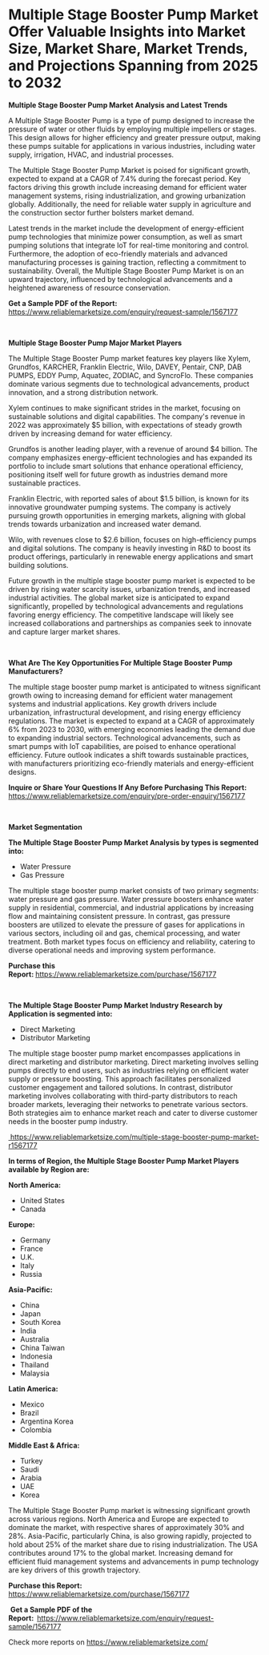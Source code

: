 <p><h1>Multiple Stage Booster Pump Market Offer Valuable Insights into Market Size, Market Share, Market Trends, and Projections Spanning from 2025 to 2032</h1></p><p><strong>Multiple Stage Booster Pump Market Analysis and Latest Trends</strong></p>
<p><p>A Multiple Stage Booster Pump is a type of pump designed to increase the pressure of water or other fluids by employing multiple impellers or stages. This design allows for higher efficiency and greater pressure output, making these pumps suitable for applications in various industries, including water supply, irrigation, HVAC, and industrial processes.</p><p>The Multiple Stage Booster Pump Market is poised for significant growth, expected to expand at a CAGR of 7.4% during the forecast period. Key factors driving this growth include increasing demand for efficient water management systems, rising industrialization, and growing urbanization globally. Additionally, the need for reliable water supply in agriculture and the construction sector further bolsters market demand.</p><p>Latest trends in the market include the development of energy-efficient pump technologies that minimize power consumption, as well as smart pumping solutions that integrate IoT for real-time monitoring and control. Furthermore, the adoption of eco-friendly materials and advanced manufacturing processes is gaining traction, reflecting a commitment to sustainability. Overall, the Multiple Stage Booster Pump Market is on an upward trajectory, influenced by technological advancements and a heightened awareness of resource conservation.</p></p>
<p><strong>Get a Sample PDF of the Report:&nbsp;</strong> <a href="https://www.reliablemarketsize.com/enquiry/request-sample/1567177?utm_campaign=3508&utm_medium=2&utm_source=Github&utm_content=ia&utm_term=22032025&utm_id=multiple-stage-booster-pump">https://www.reliablemarketsize.com/enquiry/request-sample/1567177</a></p>
<p>&nbsp;</p>
<p><strong>Multiple Stage Booster Pump Major Market Players</strong></p>
<p><p>The Multiple Stage Booster Pump market features key players like Xylem, Grundfos, KARCHER, Franklin Electric, Wilo, DAVEY, Pentair, CNP, DAB PUMPS, EDDY Pump, Aquatec, ZODIAC, and SyncroFlo. These companies dominate various segments due to technological advancements, product innovation, and a strong distribution network.</p><p>Xylem continues to make significant strides in the market, focusing on sustainable solutions and digital capabilities. The company's revenue in 2022 was approximately $5 billion, with expectations of steady growth driven by increasing demand for water efficiency.</p><p>Grundfos is another leading player, with a revenue of around $4 billion. The company emphasizes energy-efficient technologies and has expanded its portfolio to include smart solutions that enhance operational efficiency, positioning itself well for future growth as industries demand more sustainable practices.</p><p>Franklin Electric, with reported sales of about $1.5 billion, is known for its innovative groundwater pumping systems. The company is actively pursuing growth opportunities in emerging markets, aligning with global trends towards urbanization and increased water demand.</p><p>Wilo, with revenues close to $2.6 billion, focuses on high-efficiency pumps and digital solutions. The company is heavily investing in R&D to boost its product offerings, particularly in renewable energy applications and smart building solutions.</p><p>Future growth in the multiple stage booster pump market is expected to be driven by rising water scarcity issues, urbanization trends, and increased industrial activities. The global market size is anticipated to expand significantly, propelled by technological advancements and regulations favoring energy efficiency. The competitive landscape will likely see increased collaborations and partnerships as companies seek to innovate and capture larger market shares.</p></p>
<p>&nbsp;</p>
<p><strong>What Are The Key Opportunities For Multiple Stage Booster Pump Manufacturers?</strong></p>
<p><p>The multiple stage booster pump market is anticipated to witness significant growth owing to increasing demand for efficient water management systems and industrial applications. Key growth drivers include urbanization, infrastructural development, and rising energy efficiency regulations. The market is expected to expand at a CAGR of approximately 6% from 2023 to 2030, with emerging economies leading the demand due to expanding industrial sectors. Technological advancements, such as smart pumps with IoT capabilities, are poised to enhance operational efficiency. Future outlook indicates a shift towards sustainable practices, with manufacturers prioritizing eco-friendly materials and energy-efficient designs.</p></p>
<p><strong>Inquire or Share Your Questions If Any Before Purchasing This Report:</strong> <a href="https://www.reliablemarketsize.com/enquiry/pre-order-enquiry/1567177?utm_campaign=3508&utm_medium=2&utm_source=Github&utm_content=ia&utm_term=22032025&utm_id=multiple-stage-booster-pump">https://www.reliablemarketsize.com/enquiry/pre-order-enquiry/1567177</a></p>
<p>&nbsp;</p>
<p><strong>Market Segmentation</strong></p>
<p><strong>The Multiple Stage Booster Pump Market Analysis by types is segmented into:</strong></p>
<p><ul><li>Water Pressure</li><li>Gas Pressure</li></ul></p>
<p><p>The multiple stage booster pump market consists of two primary segments: water pressure and gas pressure. Water pressure boosters enhance water supply in residential, commercial, and industrial applications by increasing flow and maintaining consistent pressure. In contrast, gas pressure boosters are utilized to elevate the pressure of gases for applications in various sectors, including oil and gas, chemical processing, and water treatment. Both market types focus on efficiency and reliability, catering to diverse operational needs and improving system performance.</p></p>
<p><strong>Purchase this Report:&nbsp;</strong><a href="https://www.reliablemarketsize.com/purchase/1567177?utm_campaign=3508&utm_medium=2&utm_source=Github&utm_content=ia&utm_term=22032025&utm_id=multiple-stage-booster-pump">https://www.reliablemarketsize.com/purchase/1567177</a></p>
<p>&nbsp;</p>
<p><strong>The Multiple Stage Booster Pump Market Industry Research by Application is segmented into:</strong></p>
<p><ul><li>Direct Marketing</li><li>Distributor Marketing</li></ul></p>
<p><p>The multiple stage booster pump market encompasses applications in direct marketing and distributor marketing. Direct marketing involves selling pumps directly to end users, such as industries relying on efficient water supply or pressure boosting. This approach facilitates personalized customer engagement and tailored solutions. In contrast, distributor marketing involves collaborating with third-party distributors to reach broader markets, leveraging their networks to penetrate various sectors. Both strategies aim to enhance market reach and cater to diverse customer needs in the booster pump industry.</p></p>
<p><a href="https://www.reliablemarketsize.com/multiple-stage-booster-pump-market-r1567177?utm_campaign=3508&utm_medium=2&utm_source=Github&utm_content=ia&utm_term=22032025&utm_id=multiple-stage-booster-pump">&nbsp;https://www.reliablemarketsize.com/multiple-stage-booster-pump-market-r1567177</a></p>
<p><strong>In terms of Region, the Multiple Stage Booster Pump Market Players available by Region are:</strong></p>
<p>
    <p> <strong> North America: </strong>
        <ul>
            <li>United States</li>
            <li>Canada</li>
        </ul>
        </p> 
    <p> <strong> Europe: </strong>
        <ul>
            <li>Germany</li>
            <li>France</li>
            <li>U.K.</li>
            <li>Italy</li>
            <li>Russia</li>
        </ul>
        </p> 
    <p> <strong> Asia-Pacific: </strong>
        <ul>
            <li>China</li>
            <li>Japan</li>
            <li>South Korea</li>
            <li>India</li>
            <li>Australia</li>
            <li>China Taiwan</li>
            <li>Indonesia</li>
            <li>Thailand</li>
            <li>Malaysia</li>
        </ul>
        </p> 
    <p> <strong> Latin America: </strong>
        <ul>
            <li>Mexico</li>
            <li>Brazil</li>
            <li>Argentina Korea</li>
            <li>Colombia</li>
        </ul>
        </p> 
    <p> <strong> Middle East & Africa: </strong>
        <ul>
            <li>Turkey</li>
            <li>Saudi</li>
            <li>Arabia</li>
            <li>UAE</li>
            <li>Korea</li>
        </ul>
    </p>
    </p>
<p><p>The Multiple Stage Booster Pump market is witnessing significant growth across various regions. North America and Europe are expected to dominate the market, with respective shares of approximately 30% and 28%. Asia-Pacific, particularly China, is also growing rapidly, projected to hold about 25% of the market share due to rising industrialization. The USA contributes around 17% to the global market. Increasing demand for efficient fluid management systems and advancements in pump technology are key drivers of this growth trajectory.</p></p>
<p><strong>Purchase this Report: </strong><a href="https://www.reliablemarketsize.com/purchase/1567177?utm_campaign=3508&utm_medium=2&utm_source=Github&utm_content=ia&utm_term=22032025&utm_id=multiple-stage-booster-pump">https://www.reliablemarketsize.com/purchase/1567177</a></p>
<p>&nbsp;<strong>Get a Sample PDF of the Report:&nbsp;&nbsp;</strong><a href="https://www.reliablemarketsize.com/enquiry/request-sample/1567177?utm_campaign=3508&utm_medium=2&utm_source=Github&utm_content=ia&utm_term=22032025&utm_id=multiple-stage-booster-pump">https://www.reliablemarketsize.com/enquiry/request-sample/1567177</a></p>
<p><strong></strong></p>
<p>Check more reports on <a href="https://www.reliablemarketsize.com/?utm_campaign=3508&utm_medium=2&utm_source=Github&utm_content=ia&utm_term=22032025&utm_id=multiple-stage-booster-pump">https://www.reliablemarketsize.com/</a></p>